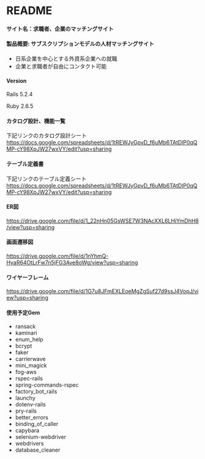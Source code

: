 # README


#### サイト名：求職者、企業のマッチングサイト

#### 製品概要: サブスクリプションモデルの人材マッチングサイト
* 日系企業を中心とする外資系企業への就職
* 企業と求職者が自由にコンタクト可能

#### Version
Rails 5.2.4

Ruby 2.6.5

#### カタログ設計、機能一覧
下記リンクのカタログ設計シート
https://docs.google.com/spreadsheets/d/1tREWJyGpvD_f6uMb6TAtDlP0qQMP-cY98XpJW27wxVY/edit?usp=sharing

#### テーブル定義書
下記リンクのテーブル定義シート
https://docs.google.com/spreadsheets/d/1tREWJyGpvD_f6uMb6TAtDlP0qQMP-cY98XpJW27wxVY/edit?usp=sharing

#### ER図

https://drive.google.com/file/d/1_22nHn05GsWSE7W3NAcXXL6LHiYmDhH8/view?usp=sharing

#### 画面遷移図

https://drive.google.com/file/d/1nYhmQ-HyaR64OtLrFw7n5jFG3Ave8oWg/view?usp=sharing

#### ワイヤーフレーム

https://drive.google.com/file/d/1G7u8JFmEXLEoeMgZgSuf27d9ssJ4VopJ/view?usp=sharing

#### 使用予定Gem

* ransack
* kaminari
* enum_help
* bcrypt
* faker
* carrierwave
* mini_magick
* fog-aws
* rspec-rails
* spring-commands-rspec
* factory_bot_rails
* launchy
* dotenv-rails
* pry-rails
* better_errors
* binding_of_caller
* capybara
* selenium-webdriver
* webdrivers
* database_cleaner
